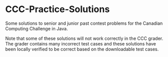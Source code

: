 # CCC-Practice-Solutions
Some solutions to senior and junior past contest problems for the Canadian Computing Challenge in Java. 

Note that some of these solutions will not work correctly in the CCC grader. The grader contains many incorrect test cases and these solutions have been locally verified to be correct based on the downloadable test cases. 


